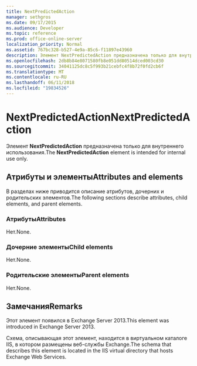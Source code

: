 ```yaml
---
title: NextPredictedAction
manager: sethgros
ms.date: 09/17/2015
ms.audience: Developer
ms.topic: reference
ms.prod: office-online-server
localization_priority: Normal
ms.assetid: 767bc328-b527-4e9a-85c6-f11897e43960
description: Элемент NextPredictedAction предназначена только для внутреннего использования.
ms.openlocfilehash: 2db8b84e8071580fb8e051dd80514dced003cd30
ms.sourcegitcommit: 34041125dc8c5f993b21cebfc4f8b72f0fd2cb6f
ms.translationtype: MT
ms.contentlocale: ru-RU
ms.lasthandoff: 06/11/2018
ms.locfileid: "19834526"
---
```

# <a name="nextpredictedaction"></a><span data-ttu-id="4a7ec-103">NextPredictedAction</span><span class="sxs-lookup"><span data-stu-id="4a7ec-103">NextPredictedAction</span></span>

<span data-ttu-id="4a7ec-104">Элемент **NextPredictedAction** предназначена только для внутреннего использования.</span><span class="sxs-lookup"><span data-stu-id="4a7ec-104">The **NextPredictedAction** element is intended for internal use only.</span></span> 

## <a name="attributes-and-elements"></a><span data-ttu-id="4a7ec-105">Атрибуты и элементы</span><span class="sxs-lookup"><span data-stu-id="4a7ec-105">Attributes and elements</span></span>

<span data-ttu-id="4a7ec-106">В разделах ниже приводится описание атрибутов, дочерних и родительских элементов.</span><span class="sxs-lookup"><span data-stu-id="4a7ec-106">The following sections describe attributes, child elements, and parent elements.</span></span>
  
### <a name="attributes"></a><span data-ttu-id="4a7ec-107">Атрибуты</span><span class="sxs-lookup"><span data-stu-id="4a7ec-107">Attributes</span></span>

<span data-ttu-id="4a7ec-108">Нет.</span><span class="sxs-lookup"><span data-stu-id="4a7ec-108">None.</span></span>
  
### <a name="child-elements"></a><span data-ttu-id="4a7ec-109">Дочерние элементы</span><span class="sxs-lookup"><span data-stu-id="4a7ec-109">Child elements</span></span>

<span data-ttu-id="4a7ec-110">Нет.</span><span class="sxs-lookup"><span data-stu-id="4a7ec-110">None.</span></span>
  
### <a name="parent-elements"></a><span data-ttu-id="4a7ec-111">Родительские элементы</span><span class="sxs-lookup"><span data-stu-id="4a7ec-111">Parent elements</span></span>

<span data-ttu-id="4a7ec-112">Нет.</span><span class="sxs-lookup"><span data-stu-id="4a7ec-112">None.</span></span>
  
## <a name="remarks"></a><span data-ttu-id="4a7ec-113">Замечания</span><span class="sxs-lookup"><span data-stu-id="4a7ec-113">Remarks</span></span>

<span data-ttu-id="4a7ec-114">Этот элемент появился в Exchange Server 2013.</span><span class="sxs-lookup"><span data-stu-id="4a7ec-114">This element was introduced in Exchange Server 2013.</span></span>
  
<span data-ttu-id="4a7ec-115">Схема, описывающая этот элемент, находится в виртуальном каталоге IIS, в котором размещены веб-службы Exchange.</span><span class="sxs-lookup"><span data-stu-id="4a7ec-115">The schema that describes this element is located in the IIS virtual directory that hosts Exchange Web Services.</span></span>
  

